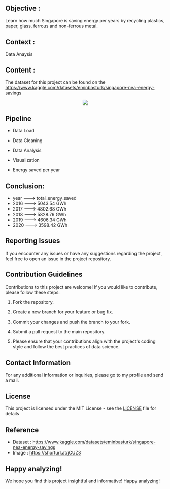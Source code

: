 ## Objective : 
Learn how much Singapore is saving energy per years by recycling plastics, paper, glass, ferrous and non-ferrous metal.

## Context : 
Data Anaysis

## Content : 
The dataset for this project can be found on the https://www.kaggle.com/datasets/eminbasturk/singapore-nea-energy-savings

<p align="center">
  <img src = https://shorturl.at/jCUZ3
</p>


## Pipeline

* Data Load

* Data Cleaning

* Data Analysis

* Visualization

* Energy saved per year

## Conclusion:
	
* year	--->	total_energy_saved
* 2016	--->	5043.54 GWh
* 2017	--->	4802.68 GWh
* 2018	--->	5828.76 GWh
* 2019	--->	4606.34 GWh
* 2020	--->	3598.42 GWh

## Reporting Issues

If you encounter any issues or have any suggestions regarding the project, feel free to open an issue in the project repository.

## Contribution Guidelines

Contributions to this project are welcome! If you would like to contribute, please follow these steps:

1. Fork the repository.

1. Create a new branch for your feature or bug fix.

1. Commit your changes and push the branch to your fork.

1. Submit a pull request to the main repository.

1. Please ensure that your contributions align with the project's coding style and follow the best practices of data science.

## Contact Information

For any additional information or inquiries, please go to my profile and send a mail.

## License

This project is licensed under the MIT License - see the [LICENSE](LICENSE) file for details

## Reference

- Dataset : https://www.kaggle.com/datasets/eminbasturk/singapore-nea-energy-savings 
- Image   : https://shorturl.at/jCUZ3

## Happy analyzing!

We hope you find this project insightful and informative! Happy analyzing!
